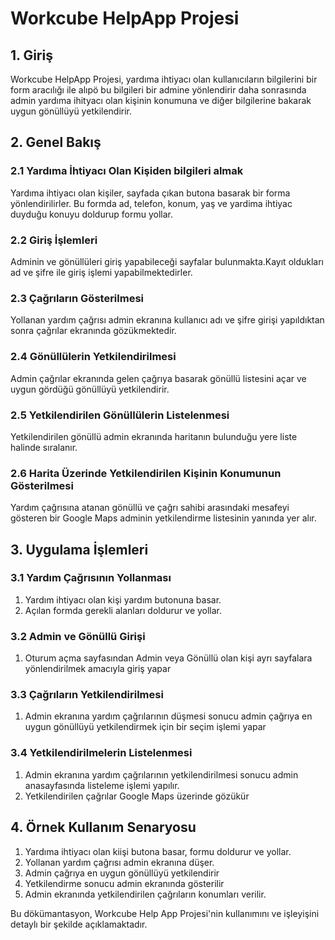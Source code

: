 # Workcube HelpApp Projesi

## 1. Giriş

Workcube HelpApp Projesi, yardıma ihtiyacı olan kullanıcıların bilgilerini bir form aracılığı ile alıpö bu bilgileri bir admine yönlendirir daha sonrasında admin yardıma ihityacı olan kişinin konumuna ve diğer bilgilerine bakarak uygun gönüllüyü yetkilendirir.

## 2. Genel Bakış

### 2.1 Yardıma İhtiyacı Olan Kişiden bilgileri almak

Yardıma ihtiyacı olan kişiler, sayfada çıkan butona basarak bir forma yönlendirilirler. Bu formda ad, telefon, konum, yaş ve yardima ihtiyac duyduğu konuyu doldurup formu yollar.

### 2.2 Giriş İşlemleri

Adminin ve gönüllüleri giriş yapabileceği sayfalar bulunmakta.Kayıt oldukları ad ve şifre ile giriş işlemi yapabilmektedirler.

### 2.3 Çağrıların Gösterilmesi

Yollanan yardım çağrısı admin ekranına kullanıcı adı ve şifre girişi yapıldıktan sonra çağrılar ekranında gözükmektedir.

### 2.4 Gönüllülerin Yetkilendirilmesi

Admin çağrılar ekranında gelen çağrıya basarak gönüllü listesini açar ve uygun gördüğü gönüllüyü yetkilendirir.

### 2.5 Yetkilendirilen Gönüllülerin Listelenmesi

Yetkilendirilen gönüllü admin ekranında haritanın bulunduğu yere liste halinde sıralanır.

### 2.6 Harita Üzerinde Yetkilendirilen Kişinin Konumunun Gösterilmesi

Yardım çağrısına atanan gönüllü ve çağrı sahibi arasındaki mesafeyi gösteren bir Google Maps adminin yetkilendirme listesinin yanında yer alır.

## 3. Uygulama İşlemleri

### 3.1 Yardım Çağrısının Yollanması

1. Yardım ihtiyacı olan kişi yardım butonuna basar.
2. Açılan formda  gerekli alanları doldurur ve yollar.

### 3.2 Admin ve Gönüllü Girişi

1. Oturum açma sayfasından Admin veya Gönüllü olan kişi ayrı sayfalara yönlendirilmek amacıyla giriş yapar

### 3.3 Çağrıların Yetkilendirilmesi

1. Admin ekranına yardım çağrılarının düşmesi sonucu admin çağrıya en uygun gönüllüyü yetkilendirmek için bir seçim işlemi yapar

### 3.4 Yetkilendirilmelerin Listelenmesi

1. Admin ekranına yardım çağrılarının yetkilendirilmesi sonucu admin anasayfasında listeleme işlemi yapılır.
2. Yetkilendirilen çağrılar Google Maps üzerinde gözükür


## 4. Örnek Kullanım Senaryosu

1. Yardıma ihtiyacı olan kiişi butona basar, formu doldurur ve yollar.
2. Yollanan yardım çağrısı admin ekranına düşer.
3. Admin çağrıya en uygun gönüllüyü yetkilendirir
4. Yetkilendirme sonucu admin ekranında gösterilir
5. Admin ekranında yetkilendirilen çağrıların konumları verilir.


Bu dökümantasyon, Workcube Help App Projesi'nin kullanımını ve işleyişini detaylı bir şekilde açıklamaktadır.

